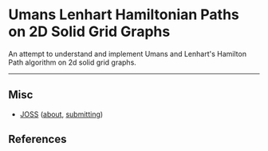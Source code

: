 Umans Lenhart Hamiltonian Paths on 2D Solid Grid Graphs
===

An attempt to understand and implement Umans and Lenhart's Hamilton Path
algorithm on 2d solid grid graphs.

---

Misc
---

* [JOSS](https://joss.theoj.org/papers/tagged/Algorithm) ([about](https://joss.theoj.org/about), [submitting](https://joss.readthedocs.io/en/latest/submitting.html))


References
---


